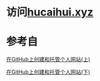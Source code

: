 # 访问[hucaihui.xyz](https://hucaihui.xyz/)

# 参考自
[在GitHub上创建和托管个人网站(上)](https://blog.csdn.net/qq_26927285/article/details/78761814)

[在GitHub上创建和托管个人网站(下)](https://blog.csdn.net/qq_26927285/article/details/78762237)
